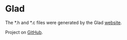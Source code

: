 # Glad

The *.h and *.c files were generated by the Glad
[website](https://glad.dav1d.de/).

Project on [GitHub](https://github.com/Dav1dde/glad).
